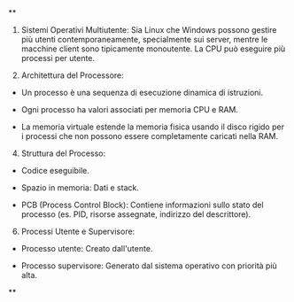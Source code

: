 **


1. Sistemi Operativi Multiutente: Sia Linux che Windows possono gestire più utenti contemporaneamente, specialmente sui server, mentre le macchine client sono tipicamente monoutente. La CPU può eseguire più processi per utente.
    
2. Architettura del Processore:
    

- Un processo è una sequenza di esecuzione dinamica di istruzioni.
    
- Ogni processo ha valori associati per memoria CPU e RAM.
    
- La memoria virtuale estende la memoria fisica usando il disco rigido per i processi che non possono essere completamente caricati nella RAM.
    

4. Struttura del Processo:
    

- Codice eseguibile.
    
- Spazio in memoria: Dati e stack.
    
- PCB (Process Control Block): Contiene informazioni sullo stato del processo (es. PID, risorse assegnate, indirizzo del descrittore).
    

6. Processi Utente e Supervisore:
    

- Processo utente: Creato dall'utente.
    
- Processo supervisore: Generato dal sistema operativo con priorità più alta.
    



**
